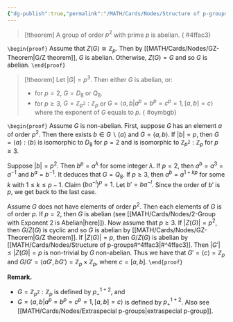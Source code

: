 ```yaml
---
{"dg-publish":true,"permalink":"/MATH/Cards/Nodes/Structure of p-groups/","dgPassFrontmatter":true}
---
```



> [!theorem]
> A group of order $p^2$ with prime $p$ is abelian.
{ #4ffac3}


`\begin{proof}`
Assume that $Z(G)\cong \mathbb{Z}_p$. Then by [[MATH/Cards/Nodes/GZ-Theorem\|G/Z theorem]], $G$ is abelian. Otherwise, $Z(G)=G$ and so $G$ is abelian.
`\end{proof}`

> [!theorem]
> Let $|G|=p^3$. Then either $G$ is abelian, or:
> - for $p=2$, $G=D_8$ or $Q_8$.
> - for $p\geq 3$, $G=\mathbb{Z}_{p^2}{:}\mathbb{Z}_p$ or $G=\langle a,b|a^p=b^p=c^p=1,[a,b]=c\rangle$ where the exponent of $G$ equals to $p$.
{ #oymbgb}


`\begin{proof}`
Assume $G$ is non-abelian. First, suppose $G$ has an element $a$ of order $p^2$. Then there exists $b\in G\backslash\langle a\rangle$ and $G=\langle a,b\rangle$. If $|b|=p$, then $G=\langle a\rangle:\langle b\rangle$ is isomorphic to $D_8$ for $p=2$ and is isomorphic to $\mathbb{Z}_{p^2}{:}\mathbb{Z}_p$ for $p\geq 3$. 

Suppose $|b|=p^2$. Then $b^p=a^\lambda$ for some integer $\lambda$. If $p=2$, then $a^b=a^3=a^{-1}$ and $b^a=b^{-1}$. It deduces that $G=Q_8$. If $p\geqslant 3$, then $a^b=a^{1+kp}$ for some $k$ with $1\leqslant k\leqslant p-1$. Claim $(ba^{-l})^p=1$. Let $b'=ba^{-l}$. Since the order of $b'$ is $p$, we get back to the last case. 

Assume $G$ does not have elements of order $p^2$. Then each elements of $G$ is of order $p$. If $p=2$, then $G$ is abelian (see [[MATH/Cards/Nodes/2-Group with Exponent 2 is Abelian\|here]]). Now assume that $p\geqslant 3$. If $|Z(G)|=p^2$, then $G/Z(G)$ is cyclic and so $G$ is abelian by [[MATH/Cards/Nodes/GZ-Theorem\|G/Z theorem]]. If $|Z(G)|=p$, then $G/Z(G)$ is abelian by [[MATH/Cards/Nodes/Structure of p-groups#^4ffac3\|#^4ffac3]]. Then $|G'|\leqslant |Z(G)|=p$ is non-trivial by $G$ non-abelian. Thus we have that $G'=\langle c\rangle=\mathbb{Z}_p$ and $G/G'=\langle aG',bG'\rangle = \mathbb{Z}_p\times \mathbb{Z}_p$, where $c=[a,b]$. 
`\end{proof}`

**Remark.** 
- $G=\mathbb{Z}_{p^2}{:}\mathbb{Z}_p$ is defined by $p^{1+2}_{-}$, and
- $G=\langle a,b|a^p=b^p=c^p=1,[a,b]=c\rangle$ is defined by $p^{1+2}_{+}$. Also see [[MATH/Cards/Nodes/Extraspecial p-groups\|extraspecial p-group]].

